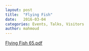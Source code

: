 ```yaml
---
layout: post
title:  "Flying Fish"
date:   2016-03-04
categories: Events, Talks, Visitors
author: mahmoud
---
```

[Flying Fish 65.pdf](http://192.168.11.52:8002/sites/default/files/Flying%20Fish%2065.pdf)